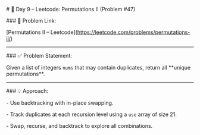 \# 🚀 Day 9 – Leetcode: Permutations II (Problem #47)



\### 🔗 Problem Link:

\[Permutations II – Leetcode](https://leetcode.com/problems/permutations-ii/)



---



\### ✅ Problem Statement:

Given a list of integers `nums` that may contain duplicates, return all \*\*unique permutations\*\*.



---



\### 💡 Approach:

\- Use backtracking with in-place swapping.

\- Track duplicates at each recursion level using a `use` array of size 21.

\- Swap, recurse, and backtrack to explore all combinations.




